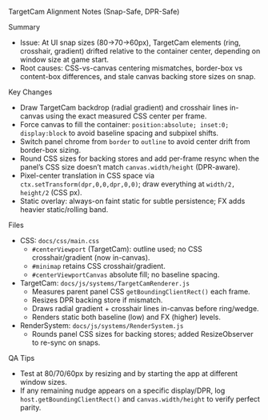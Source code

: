 TargetCam Alignment Notes (Snap-Safe, DPR-Safe)

Summary
- Issue: At UI snap sizes (80→70→60px), TargetCam elements (ring, crosshair, gradient) drifted relative to the container center, depending on window size at game start.
- Root causes: CSS-vs-canvas centering mismatches, border-box vs content-box differences, and stale canvas backing store sizes on snap.

Key Changes
- Draw TargetCam backdrop (radial gradient) and crosshair lines in-canvas using the exact measured CSS center per frame.
- Force canvas to fill the container: `position:absolute; inset:0; display:block` to avoid baseline spacing and subpixel shifts.
- Switch panel chrome from `border` to `outline` to avoid center drift from border-box sizing.
- Round CSS sizes for backing stores and add per-frame resync when the panel’s CSS size doesn’t match `canvas.width/height` (DPR-aware).
- Pixel-center translation in CSS space via `ctx.setTransform(dpr,0,0,dpr,0,0)`; draw everything at `width/2, height/2` (CSS px).
- Static overlay: always-on faint static for subtle persistence; FX adds heavier static/rolling band.

Files
- CSS: `docs/css/main.css`
  - `#centerViewport` (TargetCam): outline used; no CSS crosshair/gradient (now in-canvas).
  - `#minimap` retains CSS crosshair/gradient.
  - `#centerViewportCanvas` absolute fill; no baseline spacing.
- TargetCam: `docs/js/systems/TargetCamRenderer.js`
  - Measures parent panel CSS `getBoundingClientRect()` each frame.
  - Resizes DPR backing store if mismatch.
  - Draws radial gradient + crosshair lines in-canvas before ring/wedge.
  - Renders static both baseline (low) and FX (higher) levels.
- RenderSystem: `docs/js/systems/RenderSystem.js`
  - Rounds panel CSS sizes for backing stores; added ResizeObserver to re-sync on snaps.

QA Tips
- Test at 80/70/60px by resizing and by starting the app at different window sizes.
- If any remaining nudge appears on a specific display/DPR, log `host.getBoundingClientRect()` and `canvas.width/height` to verify perfect parity.

